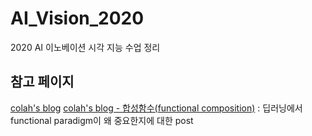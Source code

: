 # AI_Vision_2020
2020 AI 이노베이션 시각 지능 수업 정리



## 참고 페이지
[colah's blog](https://colah.github.io/)
[colah's blog - 합성함수(functional composition)](https://colah.github.io/posts/2015-09-NN-Types-FP/) : 딥러닝에서 functional paradigm이 왜 중요한지에 대한 post
